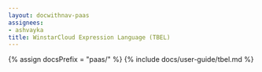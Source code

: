```yaml
---
layout: docwithnav-paas
assignees:
- ashvayka
title: WinstarCloud Expression Language (TBEL)
---
```


{% assign docsPrefix = "paas/" %}
{% include docs/user-guide/tbel.md %}
